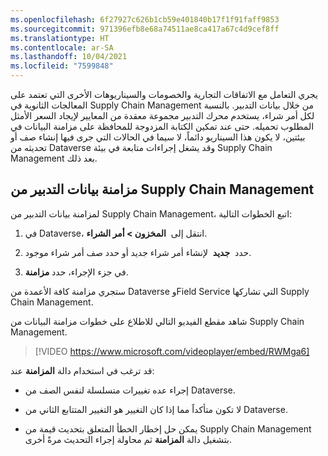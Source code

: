```yaml
---
ms.openlocfilehash: 6f27927c626b1cb59e401840b17f1f91faff9853
ms.sourcegitcommit: 971396efb8e68a74511ae8ca417a67c4d9cef8ff
ms.translationtype: HT
ms.contentlocale: ar-SA
ms.lasthandoff: 10/04/2021
ms.locfileid: "7599848"
---
```

يجري التعامل مع الاتفاقات التجارية والخصومات والسيناريوهات الأخرى التي تعتمد على المعالجات الثانوية في Supply Chain Management من خلال بيانات التدبير. بالنسبة لكل أمر شراء، يستخدم محرك التدبير مجموعة معقدة من المعايير لإيجاد السعر الأمثل المطلوب تحميله. حتى عند تمكين الكتابة المزدوجة للمحافظة على مزامنة البيانات في بيئتين، لا يكون هذا السيناريو دائماً، لا سيما في الحالات التي جرى فيها إنشاء صف أو تحديثه من Dataverse وقد يشغل إجراءات متابعة في بيئة Supply Chain Management بعد ذلك.

## <a name="sync-the-procurement-data-from-supply-chain-management"></a>مزامنة بيانات التدبير من Supply Chain Management

لمزامنة بيانات التدبير من Supply Chain Management، اتبع الخطوات التالية:

1. في Dataverse، انتقل إلى  **المخزون > أمر الشراء**.

1. حدد  **جديد**  لإنشاء أمر شراء جديد أو حدد صف أمر شراء موجود.

1. في جزء الإجراء، حدد **مزامنة**.

ستجري مزامنة كافة الأعمدة من Dataverse وField Service التي تشاركها Supply Chain Management.

شاهد مقطع الفيديو التالي للاطلاع على خطوات مزامنة البيانات من Supply Chain Management.

> [!VIDEO https://www.microsoft.com/videoplayer/embed/RWMga6]

قد ترغب في استخدام دالة **المزامنة** عند:

- إجراء عده تغييرات متسلسلة لنفس الصف من Dataverse.

- لا تكون متأكداً مما إذا كان التغيير هو التغيير المتتابع الثاني من Dataverse.

- يمكن حل إخطار الخطأ المتعلق بتحديث قيمة من Supply Chain Management بتشغيل دالة **المزامنة** ثم محاولة إجراء التحديث مرةً أخرى.
